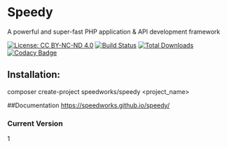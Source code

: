 # Speedy
A powerful and super-fast PHP application & API development framework

[![License: CC BY-NC-ND 4.0](https://licensebuttons.net/l/by-nc-nd/4.0/80x15.png)](http://creativecommons.org/licenses/by-nc-nd/4.0/)
[![Build Status](https://travis-ci.org/speedworks/speedy.svg?branch=dev)](https://travis-ci.org/speedworks/speedy)
[![Total Downloads](https://poser.pugx.org/speedworks/speedy/downloads)](https://packagist.org/packages/speedworks/speedy)
[![Codacy Badge](https://api.codacy.com/project/badge/Grade/397757191037468e8b4c074910c32cfb)](https://www.codacy.com/app/shaktiphartiyal/speedy?utm_source=github.com&amp;utm_medium=referral&amp;utm_content=speedworks/speedy&amp;utm_campaign=Badge_Grade)
## Installation:
composer create-project speedworks/speedy <project_name>

##Documentation
https://speedworks.github.io/speedy/
### Current Version
1
